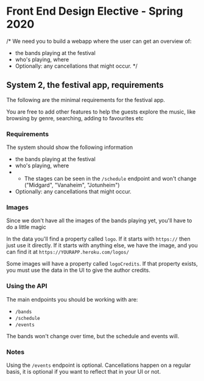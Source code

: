 # Front End Design Elective - Spring 2020

/\*
We need you to build a webapp where the user can get an overview of:

- the bands playing at the festival
- who's playing, where
- Optionally: any cancellations that might occur.
  \*/

## System 2, the festival app, requirements

The following are the minimal requirements for the festival app.

You are free to add other features to help the guests explore the music, like browsing by genre, searching, adding to favourites etc

### Requirements

The system should show the following information

- the bands playing at the festival
- who's playing, where
- - The stages can be seen in the `/schedule` endpoint and won't change ("Midgard", "Vanaheim", "Jotunheim")
- Optionally: any cancellations that might occur.

### Images

Since we don't have all the images of the bands playing yet, you'll have to do a little magic

In the data you'll find a property called `logo`. If it starts with `https://` then just use it directly. If it starts with anything else, we have the image, and you can find it at `https://YOURAPP.heroku.com/logos/`

Some images will have a property called `logoCredits`. If that property exists, you must use the data in the UI to give the author credits.

### Using the API

The main endpoints you should be working with are:

- `/bands`
- `/schedule`
- `/events`

The bands won't change over time, but the schedule and events will.

### Notes

Using the `/events` endpoint is optional.
Cancellations happen on a regular basis, it is optional if you want to reflect that in your UI or not.
